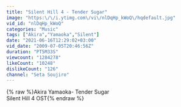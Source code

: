 ```yaml
---
title: "Silent Hill 4 - Tender Sugar"
image: "https:\/\/i.ytimg.com\/vi\/nlDqHp_kWoQ\/hqdefault.jpg"
vid_id: "nlDqHp_kWoQ"
categories: "Music"
tags: ["Akira","Yamaoka","Silent"]
date: "2021-06-16T12:29:02+03:00"
vid_date: "2009-07-05T20:46:56Z"
duration: "PT5M33S"
viewcount: "1284278"
likeCount: "10248"
dislikeCount: "126"
channel: "Seta Soujiro"
---
```

{% raw %}Akira Yamaoka- Tender Sugar<br />Silent Hill 4 OST{% endraw %}
